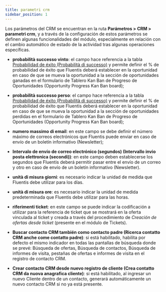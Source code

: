 ```yaml
---
title: parametri crm
sidebar_position: 1
---
```


Los parámetros del CRM se encuentran en la ruta **Parámetros > CRM > parametri crm**, y a través de la configuración de estos parámetros se definen algunas funcionalidades del módulo, especialmente en relación con el cambio automático de estado de la actividad tras algunas operaciones específicas.

- **probabilità successo vinto**: el campo hace referencia a la tabla [Probabilidad de éxito (Probabilità di successo)](/docs/configurations/tables/crm/opportunities/probability-progress) y permite definir el % de probabilidad de éxito que Fluentis deberá establecer en la oportunidad en caso de que se mueva la oportunidad a la sección de oportunidades ganadas en el formulario de Tablero Kan Ban de Progreso de Oportunidades (Opportunity Progress Kan Ban board);

- **probabilità successo perso**: el campo hace referencia a la tabla [Probabilidad de éxito (Probabilità di successo)](/docs/configurations/tables/crm/opportunities/probability-progress) y permite definir el % de probabilidad de éxito que Fluentis deberá establecer en la oportunidad en caso de que se mueva la oportunidad a la sección de oportunidades perdidas en el formulario de Tablero Kan Ban de Progreso de Oportunidades (Opportunity Progress Kan Ban board);

- **numero massimo di email**: en este campo se debe definir el número máximo de correos electrónicos que Fluentis puede enviar en caso de envío de un boletín informativo (Newsletter);

- **Intervalo de envío de correo electrónico (segundos) (Intervallo invio posta elettronica (secondi))**: en este campo deben establecerse los segundos que Fluentis deberá permitir pasar entre el envío de un correo y otro en caso de envío de un boletín informativo (Newsletter).

- **unità di misura giorni**: es necesario indicar la unidad de medida que Fluentis debe utilizar para los días. 

- **unità di misura ore**: es necesario indicar la unidad de medida predeterminada que Fluentis debe utilizar para las horas.

- **riferimenti ticket**: en este campo se puede indicar la codificación a utilizar para la referencia de ticket que se mostrará en la oferta vinculada al ticket y creada a través del procedimiento de *Creación de ofertas desde ticket* (presente en el módulo de Tickets).

- **Buscar contacto CRM también como contacto padre (Ricerca contatto CRM anche come contatto padre)**: si está habilitado, habilita por defecto el mismo indicador en todas las pantallas de búsqueda donde se prevé: Búsqueda de ofertas, Búsqueda de contactos, Búsqueda de informes de visita, pestañas de ofertas e informes de visita en el registro de contacto CRM.

- **Crear contacto CRM desde nuevo registro de cliente (Crea contatto CRM da nuova anagrafica cliente)**: si está habilitado, al ingresar un nuevo Cliente dentro de un contacto, generará automáticamente un nuevo contacto CRM si no ya está presente.